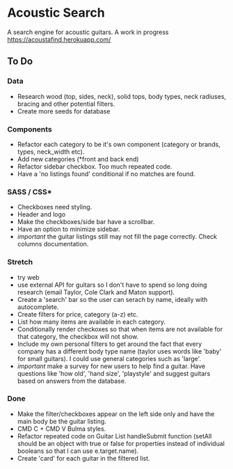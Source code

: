 # Acoustic Search

A search engine for acoustic guitars. A work in progress https://acoustafind.herokuapp.com/

## To Do

### Data
- Research wood (top, sides, neck), solid tops, body types, neck radiuses, bracing and other potential filters.
- Create more seeds for database

### Components
- Refactor each category to be it's own component (category or brands, types, neck_width etc).
- Add new categories (*front and back end)
- Refactor sidebar checkbox. Too much repeated code.
- Have a 'no listings found' conditional if no matches are found.

###  SASS / CSS*
- Checkboxes need styling.
- Header and logo
- Make the checkboxes/side bar have a scrollbar.
- Have an option to minimize sidebar.
- *important* the guitar listings still may not fill the page correctly. Check columns documentation.

### Stretch 
- try web 
- use external API for guitars so I don't have to spend so long doing research (email Taylor, Cole Clark and Maton support). 
- Create a 'search' bar so the user can serach by name, ideally with autocomplete.
-  Create filters for price, category (a-z) etc.
-  List how many items are available in each category.
-  Conditionally render checkoxes so that when items are not available for that category, the checkbox will not show.
-  Include my own personal filters to get around the fact that every company has a different body type name (taylor uses words like 'baby' for small guitars). I could use general categories such as 'large'.
-  *important* make a survey for new users to help find a guitar. Have questions like 'how old', 'hand size', 'playstyle' and suggest guitars based on answers from the database.

### Done
- Make the filter/checkboxes appear on the left side only and have the main body be the guitar listing.
- CMD C + CMD V Bulma styles.
- Refactor repeated code on Guitar List handleSubmit function (setAll should be an object with true or false for properties instead of individual booleans so that I can use e.target.name).
- Create 'card' for each guitar in the filtered list. 
